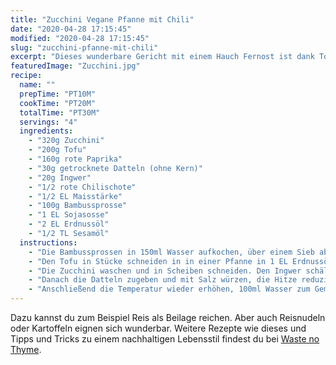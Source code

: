 ```yaml
---
title: "Zucchini Vegane Pfanne mit Chili"
date: "2020-04-28 17:15:45"
modified: "2020-04-28 17:15:45"
slug: "zucchini-pfanne-mit-chili"
excerpt: "Dieses wunderbare Gericht mit einem Hauch Fernost ist dank Tofu sehr proteinreich und dazu auch noch enorm schmackhaft. "
featuredImage: "Zucchini.jpg"
recipe:
  name: ""
  prepTime: "PT10M"
  cookTime: "PT20M"
  totalTime: "PT30M"
  servings: "4"
  ingredients:
    - "320g Zucchini"
    - "200g Tofu"
    - "160g rote Paprika"
    - "30g getrocknete Datteln (ohne Kern)"
    - "20g Ingwer"
    - "1/2 rote Chilischote"
    - "1/2 EL Maisstärke"
    - "100g Bambussprosse"
    - "1 EL Sojasosse"
    - "2 EL Erdnussöl"
    - "1/2 TL Sesamöl"
  instructions:
    - "Die Bambussprossen in 150ml Wasser aufkochen, über einem Sieb abgießen und abtropfen lassen. Währeddessen die Paprikaschoten entkernen und in Streifen schneiden. Zusammen mit den Bambussprossen in 550ml 2 Minuten kochen. Das Wasser durch ein Sieb abgießen."
    - "Den Tofu in Stücke schneiden in in einer Pfanne in 1 EL Erdnussöl anbraten. Die Sojasosse darüber geben, weiter braten, dann alles aus der Pfanne nehmen und beiseitestellen."
    - "Die Zucchini waschen und in Scheiben schneiden. Den Ingwer schälen und sehr klein hacken. Die Chilischote ebenfalls waschen und entkernen und in kleine Ringe schneiden. Die Datteln vierteln, dann das Erdnussöl erhitzen, Paprika, Bambussprossen, Zucchini, Ingwer und Chili dazugeben und 3 Minuten unter Rühren abbraten."
    - "Danach die Datteln zugeben und mit Salz würzen, die Hitze reduzieren und alles 5 Minuten bei geringer Temperatur dünsten lassen."
    - "Anschließend die Temperatur wieder erhöhen, 100ml Wasser zum Gemüse geben und aufkochen lassen. Die Stärke einrühren und 2 Minuten mitköcheln lassen. Die Pfanne vom Herd nehmen und das Sesamöl einrühren und abschmecken."
---
```


Dazu kannst du zum Beispiel Reis als Beilage reichen. Aber auch Reisnudeln oder Kartoffeln eignen sich wunderbar. Weitere Rezepte wie dieses und Tipps und Tricks zu einem nachhaltigen Lebensstil findest du bei [Waste no Thyme](https://wastenothyme.com).